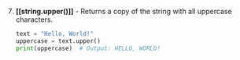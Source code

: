 7. **[[string.upper()]]** - Returns a copy of the string with all uppercase characters.
   ```python
   text = "Hello, World!"
   uppercase = text.upper()
   print(uppercase)  # Output: HELLO, WORLD!
   ```